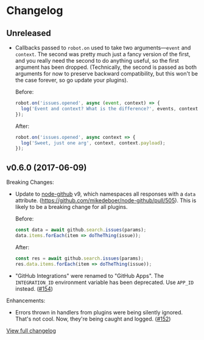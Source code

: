 # Changelog

## Unreleased

- Callbacks passed to `robot.on` used to take two arguments—`event` and `context`. The second was pretty much just a fancy version of the first, and you really need the second to do anything useful, so the first argument has been dropped. (Technically, the second is passed as both arguments for now to preserve backward compatibility, but this won't be the case forever, so go update your plugins).

    Before:

    ```js
    robot.on('issues.opened', async (event, context) => {
      log('Event and context? What is the difference?', events, context);
    });
    ```

    After:

    ```js
    robot.on('issues.opened', async context => {
      log('Sweet, just one arg', context, context.payload);
    });
    ```

## v0.6.0 (2017-06-09)

Breaking Changes:

- Update to [node-github](https://github.com/mikedeboer/node-github) v9, which namespaces all responses with a `data` attribute. (https://github.com/mikedeboer/node-github/pull/505). This is likely to be a breaking change for all plugins.

    Before:

    ```js
    const data = await github.search.issues(params);
    data.items.forEach(item => doTheThing(issue));
    ```

    After:

    ```js
    const res = await github.search.issues(params);
    res.data.items.forEach(item => doTheThing(issue));
    ```

- "GitHub Integrations" were renamed to "GitHub Apps". The `INTEGRATION_ID` environment variable has been deprecated. Use `APP_ID` instead. ([#154](https://github.com/probot/probot/pull/154))

Enhancements:

- Errors thrown in handlers from plugins were being silently ignored. That's not cool. Now, they're being caught and logged.
 ([#152](https://github.com/probot/probot/pull/152))

[View full changelog](https://github.com/probot/probot/compare/v0.5.0...v0.6.0)
